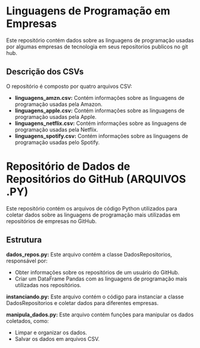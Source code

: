 # Linguagens de Programação em Empresas

Este repositório contém dados sobre as linguagens de programação usadas por algumas empresas de tecnologia em seus repositorios publicos no git hub.

## Descrição dos CSVs

O repositório é composto por quatro arquivos CSV:

* **linguagens_amzn.csv:** Contém informações sobre as linguagens de programação usadas pela Amazon.
* **linguagens_apple.csv:** Contém informações sobre as linguagens de programação usadas pela Apple.
* **linguagens_netflix.csv:** Contém informações sobre as linguagens de programação usadas pela Netflix.
* **linguagens_spotify.csv:** Contém informações sobre as linguagens de programação usadas pelo Spotify.



# Repositório de Dados de Repositórios do GitHub (ARQUIVOS .PY)
Este repositório contém os arquivos de código Python utilizados para coletar dados sobre as linguagens de programação mais utilizadas em repositórios de empresas no GitHub.

## Estrutura
**dados_repos.py:** Este arquivo contém a classe DadosRepositorios, responsável por:
* Obter informações sobre os repositórios de um usuário do GitHub.
* Criar um DataFrame Pandas com as linguagens de programação mais utilizadas nos repositórios.

**instanciando.py:** Este arquivo contém o código para instanciar a classe DadosRepositorios e coletar dados para diferentes empresas.

**manipula_dados.py:** Este arquivo contém funções para manipular os dados coletados, como:
* Limpar e organizar os dados.
* Salvar os dados em arquivos CSV.
